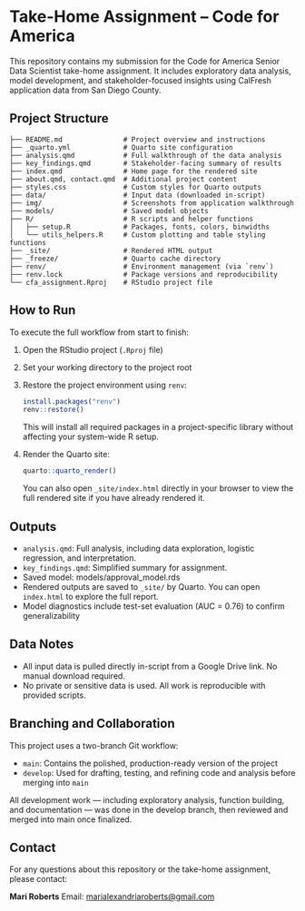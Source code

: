 # Take-Home Assignment – Code for America

This repository contains my submission for the Code for America Senior Data Scientist take-home assignment. It includes exploratory data analysis, model development, and stakeholder-focused insights using CalFresh application data from San Diego County.

## Project Structure

```         
├── README.md               # Project overview and instructions  
├── _quarto.yml             # Quarto site configuration  
├── analysis.qmd            # Full walkthrough of the data analysis  
├── key_findings.qmd        # Stakeholder-facing summary of results  
├── index.qmd               # Home page for the rendered site  
├── about.qmd, contact.qmd  # Additional project content  
├── styles.css              # Custom styles for Quarto outputs  
├── data/                   # Input data (downloaded in-script)  
├── img/                    # Screenshots from application walkthrough  
├── models/                 # Saved model objects  
├── R/                      # R scripts and helper functions  
│   ├── setup.R             # Packages, fonts, colors, binwidths  
│   └── utils_helpers.R     # Custom plotting and table styling functions  
├── _site/                  # Rendered HTML output  
├── _freeze/                # Quarto cache directory  
├── renv/                   # Environment management (via `renv`)  
├── renv.lock               # Package versions and reproducibility  
└── cfa_assignment.Rproj    # RStudio project file  
```

## How to Run

To execute the full workflow from start to finish:

1.  Open the RStudio project (`.Rproj` file)

2.  Set your working directory to the project root

3.  Restore the project environment using `renv`:

    ``` r
    install.packages("renv")
    renv::restore()
    ```

    This will install all required packages in a project-specific library without affecting your system-wide R setup.

4.  Render the Quarto site:

    ``` r
    quarto::quarto_render()
    ```

    You can also open `_site/index.html` directly in your browser to view the full rendered site if you have already rendered it.

## Outputs

-   `analysis.qmd`: Full analysis, including data exploration, logistic regression, and interpretation.
-   `key_findings.qmd`: Simplified summary for assignment.
-   Saved model: models/approval_model.rds
-   Rendered outputs are saved to `_site/` by Quarto. You can open `index.html` to explore the full report.
-   Model diagnostics include test-set evaluation (AUC = 0.76) to confirm generalizability

## Data Notes

-   All input data is pulled directly in-script from a Google Drive link. No manual download required.
-   No private or sensitive data is used. All work is reproducible with provided scripts.

## Branching and Collaboration

This project uses a two-branch Git workflow:

-   `main`: Contains the polished, production-ready version of the project
-   `develop`: Used for drafting, testing, and refining code and analysis before merging into `main`

All development work — including exploratory analysis, function building, and documentation — was done in the develop branch, then reviewed and merged into main once finalized.

## Contact

For any questions about this repository or the take-home assignment, please contact:

**Mari Roberts** Email: [marialexandriaroberts\@gmail.com](mailto:marialexandriaroberts@gmail.com)
